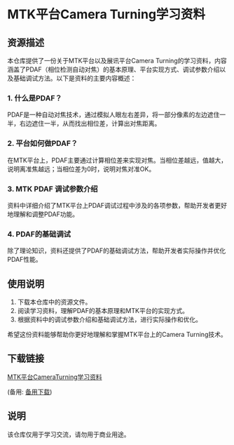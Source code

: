 # MTK平台Camera Turning学习资料

## 资源描述

本仓库提供了一份关于MTK平台以及展讯平台Camera Turning的学习资料，内容涵盖了PDAF（相位检测自动对焦）的基本原理、平台实现方式、调试参数介绍以及基础调试方法。以下是资料的主要内容概述：

### 1. 什么是PDAF？
PDAF是一种自动对焦技术，通过模拟人眼左右差异，将一部分像素的左边遮住一半，右边遮住一半，从而找出相位差，计算出对焦距离。

### 2. 平台如何做PDAF？
在MTK平台上，PDAF主要通过计算相位差来实现对焦。当相位差越远，值越大，说明离准焦越远；当相位差为0时，说明对焦对准OK。

### 3. MTK PDAF 调试参数介绍
资料中详细介绍了MTK平台上PDAF调试过程中涉及的各项参数，帮助开发者更好地理解和调整PDAF功能。

### 4. PDAF的基础调试
除了理论知识，资料还提供了PDAF的基础调试方法，帮助开发者实际操作并优化PDAF性能。

## 使用说明

1. 下载本仓库中的资源文件。
2. 阅读学习资料，理解PDAF的基本原理和MTK平台的实现方式。
3. 根据资料中的调试参数介绍和基础调试方法，进行实际操作和优化。

希望这份资料能够帮助你更好地理解和掌握MTK平台上的Camera Turning技术。

## 下载链接
[MTK平台CameraTurning学习资料](https://pan.quark.cn/s/56d9dff173f2) 

(备用: [备用下载](https://pan.baidu.com/s/1otKzjdCWU_fnCY00TT68iQ?pwd=9d7o))

## 说明

该仓库仅用于学习交流，请勿用于商业用途。
